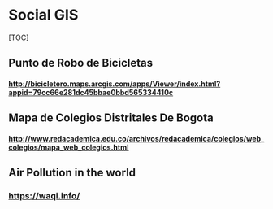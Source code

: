 Social GIS 
===================
[TOC]
## Punto de Robo de Bicicletas
#### http://bicicletero.maps.arcgis.com/apps/Viewer/index.html?appid=79cc66e281dc45bbae0bbd565334410c

## Mapa de Colegios Distritales De Bogota
#### http://www.redacademica.edu.co/archivos/redacademica/colegios/web_colegios/mapa_web_colegios.html

## Air Pollution in the world
### https://waqi.info/
